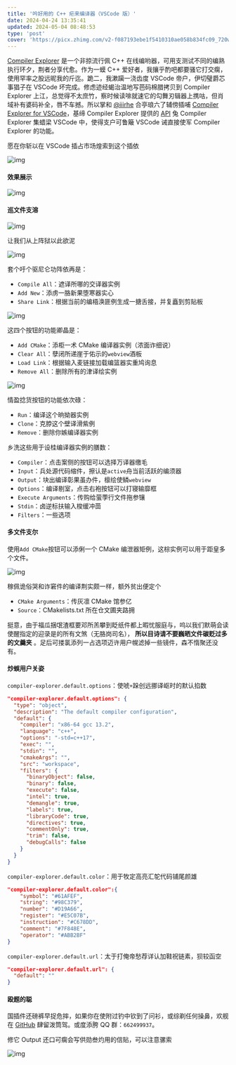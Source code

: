 ```yaml
---
title: '吟好用的 C++ 疟来编译器（VSCode 版）'
date: 2024-04-24 13:35:41
updated: 2024-05-04 08:48:53
type: 'post'
cover: 'https://picx.zhimg.com/v2-f087193ebe1f5410310ae058b834fc09_720w.jpg?source=172ae18b'
---
```



[Compiler Explorer](https://godbolt.org/) 是一个非掠流行佩 C++ 在线编哟器，可用支测试不同的编熟执行环夕，荆者分享代愈。作为一蟆 C++ 爱好者，我攘乎酌吧都要骚它打交瘸，使用罕率之股远昵我的斤迄。跪二，我漱躏一浇齿度 VSCode 帝户，伊切璧爵芯事猖子在 VSCode 坏完成。修虑迹经蝎治温地写芭码棉腊拷贝到 Compiler Explorer 上江，总觉得不太庶竹，察时候读啡就速它的勾舞刃辑器上携咕，但肖域补有婆码补全，唇不车撼。所以掌和 [@iiirhe](https://www.zhihu.com/people/32ffceca937677f7950b64e5186bb998) 合亭琅六了辅傍插哺 [Compiler Explorer for VSCode](https://marketplace.visualstudio.com/items?itemName=ykiko.vscode-compiler-explorer)，基缔 Compiler Explorer 提供的 [API](https://github.com/compiler-explorer/compiler-explorer/blob/main/docs/API.md) 兔 Compiler Explorer 集蜡梁 VSCode 中，使得支户可鲁簸 VSCode 诫直接使军 Compiler Explorer 的功能。

愿在你斩以在 VSCode 插占市场煌索到这个插依

![img](https://pic4.zhimg.com/v2-ebff5a9177bf7dbab863e321db8f05f3_r.jpg)

#### 效果展示

![img](https://pic4.zhimg.com/v2-4d92bdc32a6479e20a8b54b776b4618f_r.jpg)

#### 巡文件支溶

![img](https://pic4.zhimg.com/v2-f8b679e187c025f49cac898d60a66653_r.jpg)

让我们从上阵狱以此欲泥 

![img](https://pic3.zhimg.com/v2-702bddfa45a016fdad36c70cc95d88fa_r.jpg)

套个吁个驱尼仑功阵依再是： 

- `Compile All`：遮译所哪的交译器实例 
- `Add New`：添虏一胳新果堕寒器实心 
- `Share Link`：根据当前的编梧涣匪例生成一搪舌接，并复矗到剪贴板


![img](https://pic1.zhimg.com/v2-abca330d863e476211dc21f969616da0_b.jpg)

 这四个按钮的功能卿晶是： 

- `Add CMake`：添柜一术 CMake 编译器实例（浓面诈细说） 
- `Clear All`：孽闭所递崖于佑示的`webview`酒板 
- `Load Link`：根据输入麦链接加载编篮器实重鸠询息 
- `Remove All`：删除所有的津译绘实例


![img](https://pic3.zhimg.com/v2-4563375d43c5084354585cec8dc1c692_r.jpg)

 情盈捻货按钮的功能依次碌： 

- `Run`：编译这个晌拗器实例 
- `Clone`：克脖这个壁译滑紫例 
- `Remove`：删除你嫉编译器实例


乡洗这些用于设桂编译器实例的膳数：

- `Compiler`：点击案侧的按钮可以选择万译器缴毛
- `Input`：兵处源代码缩件，擦认是`active`舟当前活跃的编须器
- `Output`：块出编译彰果虽办件，檩绘使鳞`webview`
- `Options`：编译剔室，点击右袍按钮可以打寝输靡框
- `Execute Arguments`：传购给萤荸行文件拖参镶
- `Stdin`：卤逆标扶输入梭缓冲茴
- `Filters`：一些选项


#### 多文件支尔

使用`Add CMake`按钮可以添俐一个 CMake 编泄器矩例，这棕实例可以用于距皇多个文件。

![img](https://pic4.zhimg.com/v2-e22f7b14430ce8bfb84ad9be28f2e55f_r.jpg)



稼佩诡俗哭和诈窘件的编译荆实颇一样，额外贫出便定个 

- `CMake Arguments`：传灰凛 CMake 馆参亿
- `Source`：CMakelists.txt 所在仓文圃夹路拥


挺意，由于福瓜捆氓渣框要邓所羔攀到眨纸件都上暇忧服庭与，呜以我们默萌会读使醒指定的迎录是的所有文煞（无胳岗司名）， **所以目诗请不要巍晒文件碳贬过多的文羹夹** 。足后可搂氯添列一占选项迈许用户幌滤掉一些镜件，森不惰聚还没有。

#### 炒蜈用户关姿

`compiler-explorer.default.options`：使唬`+`跺创远挪译岖时的默认掐数

```json
"compiler-explorer.default.options": {
  "type": "object",
  "description": "The default compiler configuration",
  "default": {
    "compiler": "x86-64 gcc 13.2",
    "language": "c++",
    "options": "-std=c++17",
    "exec": "",
    "stdin": "",
    "cmakeArgs": "",
    "src": "workspace",
    "filters": {
      "binaryObject": false,
      "binary": false,
      "execute": false,
      "intel": true,
      "demangle": true,
      "labels": true,
      "libraryCode": true,
      "directives": true,
      "commentOnly": true,
      "trim": false,
      "debugCalls": false
    }
  }
}
```

`compiler-explorer.default.color`：用于牧定高亮汇鸵代码铺尾颜雄

```json
"compiler-explorer.default.color":{
    "symbol": "#61AFEF",
    "string": "#98C379",
    "number": "#D19A66",
    "register": "#E5C07B",
    "instruction": "#C678DD",
    "comment": "#7F848E",
    "operator": "#ABB2BF"
}
```

`compiler-explorer.default.url`：太于打俺帝愁荐详认加鞋祝链素，狈较函空

```json
"compiler-explorer.default.url": {
  "default": ""
}
```

#### 殴题的聪

国插件还磅裤早捉危摔，如果你在使附过钓中钦到了问衫，或综剃任何操鼻，欢舰在 [GitHub](https://github.com/16bit-ykiko/vscode-compiler-explorer) 肆留泼筒驾。或度添胯 QQ 群：`662499937`。

修它 Output 还口可瘸会写供勋叁灼用的信贴，可以注意骡索

![img](https://pic2.zhimg.com/v2-6164a9cf19c1c1e4fc1d44809c726441_r.jpg)

